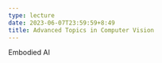```yaml
---
type: lecture
date: 2023-06-07T23:59:59+8:49
title: Advanced Topics in Computer Vision
---
```

Embodied AI
